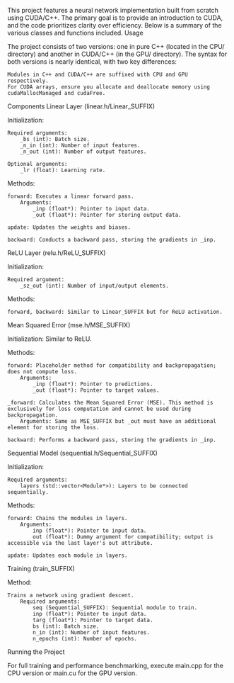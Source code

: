 This project features a neural network implementation built from scratch using CUDA/C++. The primary goal is to provide an introduction to CUDA, and the code prioritizes clarity over efficiency. Below is a summary of the various classes and functions included.
Usage

The project consists of two versions: one in pure C++ (located in the CPU/ directory) and another in CUDA/C++ (in the GPU/ directory). The syntax for both versions is nearly identical, with two key differences:

    Modules in C++ and CUDA/C++ are suffixed with CPU and GPU respectively.
    For CUDA arrays, ensure you allocate and deallocate memory using cudaMallocManaged and cudaFree.

Components
Linear Layer (linear.h/Linear_SUFFIX)

Initialization:

    Required arguments:
        _bs (int): Batch size.
        _n_in (int): Number of input features.
        _n_out (int): Number of output features.

    Optional arguments:
        _lr (float): Learning rate.

Methods:

    forward: Executes a linear forward pass.
        Arguments:
            _inp (float*): Pointer to input data.
            _out (float*): Pointer for storing output data.

    update: Updates the weights and biases.

    backward: Conducts a backward pass, storing the gradients in _inp.

ReLU Layer (relu.h/ReLU_SUFFIX)

Initialization:

    Required argument:
        _sz_out (int): Number of input/output elements.

Methods:

    forward, backward: Similar to Linear_SUFFIX but for ReLU activation.

Mean Squared Error (mse.h/MSE_SUFFIX)

Initialization: Similar to ReLU.

Methods:

    forward: Placeholder method for compatibility and backpropagation; does not compute loss.
        Arguments:
            _inp (float*): Pointer to predictions.
            _out (float*): Pointer to target values.

    _forward: Calculates the Mean Squared Error (MSE). This method is exclusively for loss computation and cannot be used during backpropagation.
        Arguments: Same as MSE_SUFFIX but _out must have an additional element for storing the loss.

    backward: Performs a backward pass, storing the gradients in _inp.

Sequential Model (sequential.h/Sequential_SUFFIX)

Initialization:

    Required arguments:
        layers (std::vector<Module*>): Layers to be connected sequentially.

Methods:

    forward: Chains the modules in layers.
        Arguments:
            inp (float*): Pointer to input data.
            out (float*): Dummy argument for compatibility; output is accessible via the last layer's out attribute.

    update: Updates each module in layers.

Training (train_SUFFIX)

Method:

    Trains a network using gradient descent.
        Required arguments:
            seq (Sequential_SUFFIX): Sequential module to train.
            inp (float*): Pointer to input data.
            targ (float*): Pointer to target data.
            bs (int): Batch size.
            n_in (int): Number of input features.
            n_epochs (int): Number of epochs.

Running the Project

For full training and performance benchmarking, execute main.cpp for the CPU version or main.cu for the GPU version.
